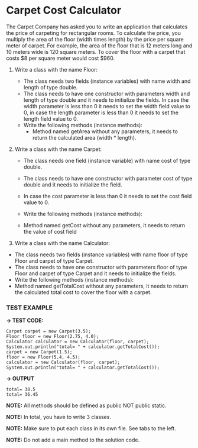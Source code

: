 # Carpet Cost Calculator

The Carpet Company has asked you to write an application that calculates the price of carpeting for rectangular rooms.
To calculate the price, you multiply the area of the floor (width times length) by the price per square meter of carpet.
For example, the area of the floor that is 12 meters long and 10 meters wide is 120 square meters. To cover the floor
with a carpet that costs $8 per square meter would cost $960.

1. Write a class with the name Floor:
    * The class needs two fields (instance variables) with name width and length of type
      double.
    * The class needs to have one constructor with parameters width and length of type double and it needs to
      initialize the fields. In case the width parameter is less than 0 it needs to set the width field value to 0, in
      case
      the length parameter is less than 0 it needs to set the length field value to 0.
    * Write the following methods (instance methods):
        * Method named getArea without any parameters, it needs to return the calculated area (width * length).

2. Write a class with the name Carpet:
    * The class needs one field (instance variable) with name cost of type double.

    * The class needs to have one constructor with parameter cost of type double and it needs to initialize the field.

    * In case the cost parameter is less than 0 it needs to set the cost field value to 0.

    * Write the following methods (instance methods):

    * Method named getCost without any parameters, it needs to return the value of cost field

3. Write a class with the name Calculator:


* The class needs two fields (instance variables) with name floor of type Floor and carpet of type Carpet.
* The class needs to have one constructor with parameters floor of type Floor and carpet of type Carpet and it needs to
  initialize the fields.
* Write the following methods (instance methods):
* Method named getTotalCost without any parameters, it needs to return the calculated total cost to cover the floor with
  a carpet.

### TEST EXAMPLE

**→ TEST CODE:**

```
Carpet carpet = new Carpet(3.5);
Floor floor = new Floor(2.75, 4.0);
Calculator calculator = new Calculator(floor, carpet);
System.out.println("total= " + calculator.getTotalCost());
carpet = new Carpet(1.5);
floor = new Floor(5.4, 4.5);
calculator = new Calculator(floor, carpet);
System.out.println("total= " + calculator.getTotalCost());
```

**→ OUTPUT**

```
total= 38.5
total= 36.45
```

**NOTE:** All methods should be defined as public NOT public static.

**NOTE:** In total, you have to write 3 classes.

**NOTE:** Make sure to put each class in its own file. See tabs to the left.

**NOTE:** Do not add a main method to the solution code.
